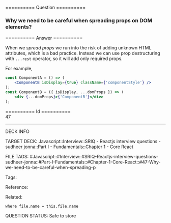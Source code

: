 ========== Question ==========  

### Why we need to be careful when spreading props on DOM elements?  

========== Answer ==========  

When we _spread props_ we run into the risk of adding unknown HTML attributes, which is a bad practice. Instead we can use prop destructuring with `...rest` operator, so it will add only required props.

For example,

```jsx
const ComponentA = () => (
    <ComponentB isDisplay={true} className={'componentStyle'} />
);
const ComponentB = ({ isDisplay, ...domProps }) => (
    <div {...domProps}>{'ComponentB'}</div>
);
```

========== Id ==========  
47

---

DECK INFO

TARGET DECK: Javascript::Interview::SRIQ - Reactjs interview questions - sudheer jonna::Part I - Fundamentals::Chapter 1 - Core React

FILE TAGS: #Javascript::#Interview::#SRIQ-Reactjs-interview-questions-sudheer-jonna::#Part-I-Fundamentals::#Chapter-1-Core-React::#47-Why-we-need-to-be-careful-when-spreading-p

Tags:

Reference:

Related:

```dataview
where file.name = this.file.name
```
QUESTION STATUS: Safe to store
